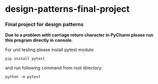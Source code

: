 # design-patterns-final-project
### Final project for design patterns

**Due to a problem with carriage return character in PyCharm please run this program directly in console.**

For unit testing please install pytest module:

`pip install pytest
`

and run following command from root directory:

`python -m pytest
`